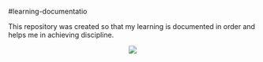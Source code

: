 #learning-documentatio

<p>This repository was created so that my learning is documented in order and helps me in achieving discipline.<p>
<p align="center"><a><img align="middle" src="https://github.com/damar-glh/learning-documentation/assets/114411272/b1e20e26-8499-4988-8e9a-170c34828822.gif"></a></p>
